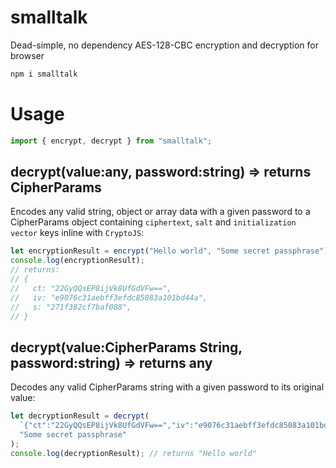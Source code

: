 # smalltalk

Dead-simple, no dependency AES-128-CBC encryption and decryption for browser

```bash
npm i smalltalk
```

# Usage

```js
import { encrypt, decrypt } from "smalltalk";
```

## decrypt(value:any, password:string) => returns CipherParams

Encodes any valid string, object or array data with a given password to a CipherParams object containing `ciphertext`, `salt` and `initialization vector` keys inline with `CryptoJS`:

```js
let encryptionResult = encrypt("Hello world", "Some secret passphrase");
console.log(encryptionResult);
// returns:
// {
//   ct: "22GyQQsEP8ijVk8UfGdVFw==",
//   iv: "e9076c31aebff3efdc85083a101bd44a",
//   s: "271f382cf7baf088",
// }
```

## decrypt(value:CipherParams String, password:string) => returns any

Decodes any valid CipherParams string with a given password to its original value:

```js
let decryptionResult = decrypt(
  `{"ct":"22GyQQsEP8ijVk8UfGdVFw==","iv":"e9076c31aebff3efdc85083a101bd44a","s":"271f382cf7baf088"}`,
  "Some secret passphrase"
);
console.log(decryptionResult); // returns "Hello world"
```
